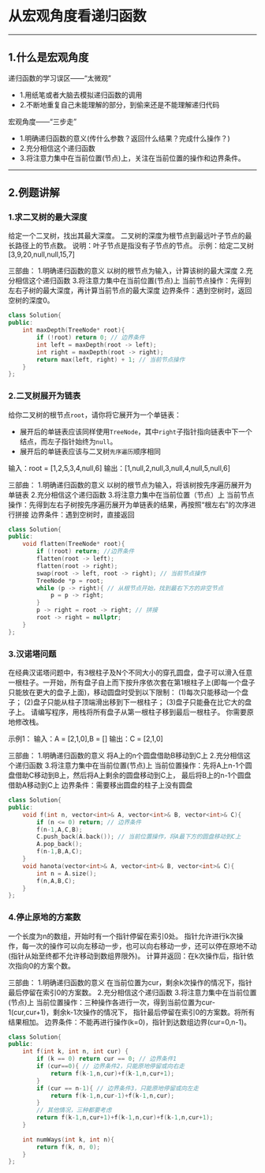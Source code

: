# 从宏观角度看递归函数

---

## 1.什么是宏观角度

递归函数的学习误区——“太微观”

- 1.用纸笔或者大脑去模拟递归函数的调用
- 2.不断地重复自己未能理解的部分，到偷来还是不能理解递归代码

宏观角度——“三步走”

- 1.明确递归函数的意义(传什么参数？返回什么结果？完成什么操作？)
- 2.充分相信这个递归函数
- 3.将注意力集中在当前位置(节点)上，关注在当前位置的操作和边界条件。

---

## 2.例题讲解

### 1.求二叉树的最大深度

给定一个二叉树，找出其最大深度。
二叉树的深度为根节点到最远叶子节点的最长路径上的节点数。
说明：叶子节点是指没有子节点的节点。
示例：给定二叉树[3,9,20,null,null,15,7]


三部曲：
1.明确递归函数的意义
以树的根节点为输入，计算该树的最大深度
2.充分相信这个递归函数
3.将注意力集中在当前位置(节点)上
当前节点操作：先得到左右子树的最大深度，再计算当前节点的最大深度
边界条件：遇到空树时，返回空树的深度0。

```cpp
class Solution{
public:
	int maxDepth(TreeNode* root){
		if (!root) return 0; // 边界条件
		int left = maxDepth(root -> left);
		int right = maxDepth(root -> right);
		return max(left, right) + 1; // 当前节点操作
    }
};
```



### 2.二叉树展开为链表

给你二叉树的根节点`root`，请你将它展开为一个单链表：

- 展开后的单链表应该同样使用`TreeNode`，其中`right`子指针指向链表中下一个结点，而左子指针始终为`null`。
- 展开后的单链表应该与二叉树`先序遍历`顺序相同

输入：root = [1,2,5,3,4,null,6]
输出：[1,null,2,null,3,null,4,null,5,null,6]


三部曲：
1.明确递归函数的意义
以树的根节点为输入，将该树按先序遍历展开为单链表
2.充分相信这个递归函数
3.将注意力集中在当前位置（节点）上
当前节点操作：先得到左右子树按先序遍历展开为单链表的结果，再按照“根左右”的次序进行拼接
边界条件：遇到空树时，直接返回

```cpp
class Solution{
public:
	void flatten(TreeNode* root){
    	if (!root) return; //边界条件
        flatten(root -> left);
        flatten(root -> right);
        swap(root -> left, root -> right); // 当前节点操作
        TreeNode *p = root;
        while (p -> right){ // 从根节点开始，找到最右下方的非空节点
            p = p -> right;
        }
        p -> right = root -> right; // 拼接
        root -> right = nullptr;
    }
};
```



### 3.汉诺塔问题

在经典汉诺塔问题中，有3根柱子及N个不同大小的穿孔圆盘，盘子可以滑入任意一根柱子。一开始，所有盘子自上而下按升序依次套在第1根柱子上(即每一个盘子只能放在更大的盘子上面)，移动圆盘时受到以下限制：
(1)每次只能移动一个盘子；
(2)盘子只能从柱子顶端滑出移到下一根柱子；
(3)盘子只能叠在比它大的盘子上。
请编写程序，用栈将所有盘子从第一根柱子移到最后一根柱子。
你需要原地修改栈。

示例1：
输入：A = [2,1,0],B = []
输出：C = [2,1,0]



三部曲：
1.明确递归函数的意义
将A上的n个圆盘借助B移动到C上
2.充分相信这个递归函数
3.将注意力集中在当前位置(节点)上
当前位置操作：先将A上n-1个圆盘借助C移动到B上，然后将A上剩余的圆盘移动到C上，
最后将B上的n-1个圆盘借助A移动到C上
边界条件：需要移出圆盘的柱子上没有圆盘

```cpp
class Solution{
public:
    void f(int n, vector<int>& A, vector<int>& B, vector<int>& C){
        if (n <= 0) return; // 边界条件
        f(n-1,A,C,B);
        C.push_back(A.back()); // 当前位置操作，将A最下方的圆盘移动到C上
        A.pop_back();
        f(n-1,B,A,C);
    }
	void hanota(vector<int>& A, vector<int>& B, vector<int>& C){
        int n = A.size();
        f(n,A,B,C);     
    }
};
```



### 4.停止原地的方案数

一个长度为n的数组，开始时有一个指针停留在索引0处。
指针允许进行k次操作，每一次的操作可以向左移动一步，也可以向右移动一步，还可以停在原地不动(指针从始至终都不允许移动到数组界限外)。
计算并返回：在k次操作后，指针依次指向0的方案个数。



三部曲：
1.明确递归函数的意义
在当前位置为cur，剩余k次操作的情况下，指针最后停留在索引0的方案数。
2.充分相信这个递归函数
3.将注意力集中在当前位置(节点)上
当前位置操作：三种操作各进行一次，得到当前位置为cur-1(cur,cur+1)，剩余k-1次操作的情况下，
指针最后停留在索引0的方案数。将所有结果相加。
边界条件：不能再进行操作(k=0)，指针到达数组边界(cur=0,n-1)。



```cpp
class Solution{
public:
    int f(int k, int n, int cur) {
		if (k == 0) return cur == 0; // 边界条件1
        if (cur==0){ // 边界条件2，只能原地停留或向右走
            return f(k-1,n,cur)+f(k-1,n,cur+1);
        }
        if (cur == n-1){ // 边界条件3，只能原地停留或向左走
            return f(k-1,n,cur-1)+f(k-1,n,cur);
        }
        // 其他情况，三种都要考虑
		return f(k-1,n,cur+1)+f(k-1,n,cur)+f(k-1,n,cur+1);
    }
    
    int numWays(int k, int n){
        return f(k, n, 0);
    }
};
```

